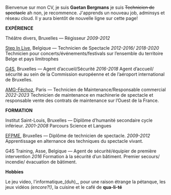 Bienvenue sur mon CV, je suis **Gaetan Bergmans** je suis ~~Technicien de spectacle~~ ah non, je recommence.
J'apprends un nouveau job, adminsys et réseau cloud. Il y aura bientôt de nouvelle ligne sur cette page!

**EXPÉRIENCE**

Théâtre divers, Bruxelles — Régisseur
_2009-2012_

[Step In Live](https://stepinlive.be/fr/bienvenue), Belgique — Technicien de Spectacle
_2012-2016/ 2018-2020_
Technicien  pour  concerts/événements/festivals sur l’ensemble du territoire Belge et pays limitrophes

[G4S](https://www.g4s.com/fr-fr), Bruxelles — Agent d’accueil/Sécurité
_2016-2018_
Agent d’accueil/ sécurité au sein de la Commission européenne et de l’aéroport international de Bruxelles.

[AMG-Féchoz](https://amg-fechoz.com/), Paris — Technicien de Maintenance/Responsable commercial
_2022-2023_
Technicien de maintenance en machinerie de spectacle et responsable vente des contrats de maintenance sur l’Ouest de la France.

**FORMATION**

Institut Saint-Louis, Bruxelles — Diplôme d’humanité secondaire cycle inférieur.
_2001-2008_
Parcours Science et Langues

[EFPME](https://www.efp.be/), Bruxelles — Diplôme de technicien de spectacle.
_2009-2012_
Apprentissage en alternance des techniques du spectacle vivant.

G4S Training, Asse, Belgique — Agent de sécurité/équipier de première intervention
_2016_
Formation à la sécurité d’un bâtiment. Premier secours/ incendie/ évacuation de bâtiment.


**Hobbies**

Le jeu video, l'informatique_(duh)_, pour une raison étrange la pétanque, les jeux vidéos _(encore?!)_, la cuisine et le café de **qua-li-té** 


